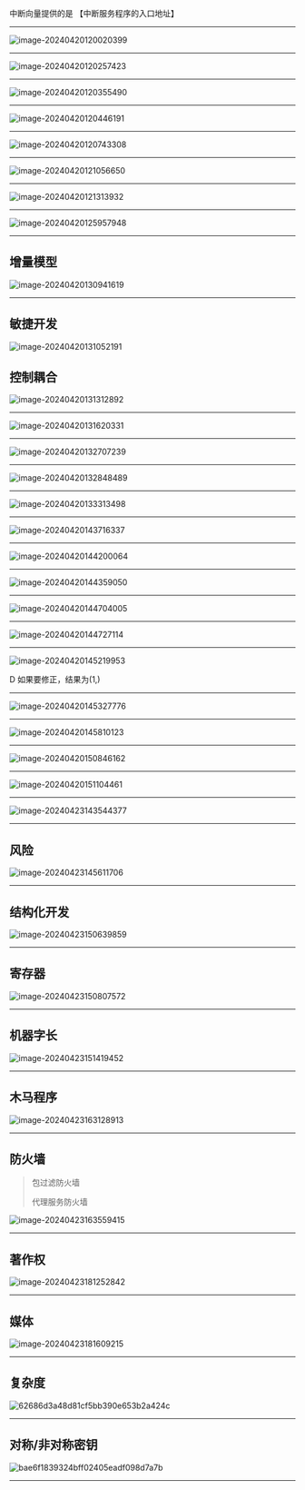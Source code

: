 中断向量提供的是 【中断服务程序的入口地址】

---

![image-20240420120020399](./assets/image-20240420120020399.png)



---



![image-20240420120257423](./assets/image-20240420120257423.png)

---



![image-20240420120355490](./assets/image-20240420120355490.png)



---



![image-20240420120446191](./assets/image-20240420120446191.png)



---



![image-20240420120743308](./assets/image-20240420120743308.png)



---



![image-20240420121056650](./assets/image-20240420121056650.png)



---



![image-20240420121313932](./assets/image-20240420121313932.png)



---



![image-20240420125957948](./assets/image-20240420125957948.png)



---

## 增量模型

![image-20240420130941619](./assets/image-20240420130941619.png)



---

## 敏捷开发

![image-20240420131052191](./assets/image-20240420131052191.png)



## 控制耦合

![image-20240420131312892](./assets/image-20240420131312892.png)



---



![image-20240420131620331](./assets/image-20240420131620331.png)



---



![image-20240420132707239](./assets/image-20240420132707239.png)



---



![image-20240420132848489](./assets/image-20240420132848489.png)



---

![image-20240420133313498](./assets/image-20240420133313498.png)



---



![image-20240420143716337](./assets/image-20240420143716337.png)



---



![image-20240420144200064](./assets/image-20240420144200064.png)



---

![image-20240420144359050](./assets/image-20240420144359050.png)



---

![image-20240420144704005](./assets/image-20240420144704005.png)



----



![image-20240420144727114](./assets/image-20240420144727114.png)



---



![image-20240420145219953](./assets/image-20240420145219953.png)

D 如果要修正，结果为(1,)

---

![image-20240420145327776](./assets/image-20240420145327776.png)



---



![image-20240420145810123](./assets/image-20240420145810123.png)



---



![image-20240420150846162](./assets/image-20240420150846162.png)



---



![image-20240420151104461](./assets/image-20240420151104461.png)



---

![image-20240423143544377](assets/image-20240423143544377.png)



---

## 风险

![image-20240423145611706](assets/image-20240423145611706.png)



---

## 结构化开发

![image-20240423150639859](assets/image-20240423150639859.png)



---

## 寄存器

![image-20240423150807572](assets/image-20240423150807572.png)



---

## 机器字长

![image-20240423151419452](assets/image-20240423151419452.png)

---

## 木马程序

![image-20240423163128913](assets/image-20240423163128913.png)



---

## 防火墙

> 包过滤防火墙
>
> 代理服务防火墙

![image-20240423163559415](assets/image-20240423163559415.png)



---

## 著作权

![image-20240423181252842](assets/image-20240423181252842.png)



---

## 媒体

![image-20240423181609215](assets/image-20240423181609215.png)



---

## 复杂度

![62686d3a48d81cf5bb390e653b2a424c](assets/62686d3a48d81cf5bb390e653b2a424c.png)



---

## 对称/非对称密钥

![bae6f1839324bff02405eadf098d7a7b](assets/bae6f1839324bff02405eadf098d7a7b.png)



---

